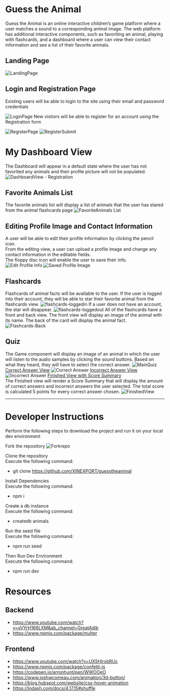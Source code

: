 # Guess the Animal
Guess the Animal is an online interactive children’s game platform where a user matches a sound to a corresponding animal image. The web platform has additional interactive components, such as favoriting an animal, playing with flashcards, and a dashboard where a user can view their contact information and see a list of their favorite animals.

## Landing Page
![LandingPage](https://github.com/XINEXPORT/guesstheanimal/assets/40744735/f2ff7cd8-6c8d-48e4-9536-e1dea523a420)

## Login and Registration Page
Existing users will be able to login to the site using their email and password credentials <br>

![LoginPage](https://github.com/XINEXPORT/guesstheanimal/assets/40744735/44eea723-c5d8-4342-945a-892e4117cc98)
New visitors will be able to register for an account using the Registration form

![RegisterPage](https://github.com/XINEXPORT/guesstheanimal/assets/40744735/aa713ec2-0c13-4daa-bfc6-8a18eca6ff3b)
![RegisterSubmit](https://github.com/XINEXPORT/guesstheanimal/assets/40744735/295b8e21-222a-4c48-ace3-bad02a4d9eb2)

# My Dashboard View
The Dashboard will appear in a default state where the user has not favorited any animals and their profile picture will not be populated.
![DashboardView - Registration](https://github.com/XINEXPORT/guesstheanimal/assets/40744735/f9101f00-5a58-4f24-9eb7-9cc55ac7bda2)

## Favorite Animals List
The favorite animals list will display a list of animals that the user has stared from the animal flashcards page
![FavoriteAnimals List](https://github.com/XINEXPORT/guesstheanimal/assets/40744735/0576e28c-df85-4b61-a301-8409d1b5c6ad)


## Editing Profile Image and Contact Information
A user will be able to edit their profile information by clicking the pencil icon. <br>
From the editing view, a user can upload a profile image and change any contact information in the editable fields. <br>
The floppy disc icon will enable the user to save their info. <br>
![Edit Profile Info](https://github.com/XINEXPORT/guesstheanimal/assets/40744735/6ce76dbb-d18d-49ba-a83a-68e7273da217)
![Saved Profile Image](https://github.com/XINEXPORT/guesstheanimal/assets/40744735/5a2457a9-943c-4ed2-9abd-b94505c53493)



## Flashcards
Flashcards of animal facts will be available to the user. If the user is logged into their account, they will be able to star their favorite animal from the flashcards view.
![flashcards-loggedin](https://github.com/XINEXPORT/guesstheanimal/assets/40744735/9620c0b7-9f5d-4e8d-a1e3-72da22d384fa)
If a user does not have an account, the star will disappear.
![flashcards-loggedout](https://github.com/XINEXPORT/guesstheanimal/assets/40744735/2c0e14cf-e6b6-41e0-a64d-537f20b5bd15)
All of the flashcards have a front and back view. The front view will display an image of the animal with its name. The back of the card will display the animal fact.
![Flashcards-Back](https://github.com/XINEXPORT/guesstheanimal/assets/40744735/2b5d983e-c888-4ec2-bea6-180e7b1cd3a3)

## Quiz
The Game component will display an image of an animal in which the user will listen to the audio samples by clicking the sound buttons. Based on what they heard, they will have to select the correct answer.
![MainQuiz](https://github.com/XINEXPORT/guesstheanimal/assets/40744735/acb13185-385b-4a6b-b6bc-25a357e84e3e)
<ins>Correct Answer View</ins>
![Correct Answer](https://github.com/XINEXPORT/guesstheanimal/assets/40744735/5b573219-08ca-4e81-b176-ed5440b2db40)
<ins>Incorrect Answer View</ins>
![Incorrect Answer](https://github.com/XINEXPORT/guesstheanimal/assets/40744735/f9e3e0d1-6bfa-4be4-90b0-a2fe8b419a74)
<ins>Finished View with Score Summary</ins><br>
The Finished view will render a Score Summary that will display the amount of correct answers and incorrect answers the user selected. The total score is calculated 5 points for every correct answer chosen.
![FinishedView](https://github.com/XINEXPORT/guesstheanimal/assets/40744735/e81a366e-9069-4b04-b267-648f8b782981)



---
# Developer Instructions
Perform the following steps to download the project and run it on your local dev environment


Fork the repository
![Forkrepo](https://github.com/XINEXPORT/guesstheanimal/assets/40744735/18bcbd1a-cd3f-44b4-a260-e9473bf60f35)

Clone the repository <br>
Execute the following command: <br>
- git clone https://github.com/XINEXPORT/guesstheanimal

Install Dependencies <br>
Execute the following command: 
- npm i <br>

Create a db instance <br>
Execute the following command:
- createdb animals <br>

Run the seed file <br>
Execute the following command:
- npm run seed <br>

Then Run Dev Environment <br>
Execute the following command:
- npm run dev



# Resources
## Backend
- https://www.youtube.com/watch?v=sVYrH166LXM&ab_channel=GreatAdib
- https://www.npmjs.com/package/multer
## Frontend
- https://www.youtube.com/watch?v=UX5HIrxbRUc
- https://www.npmjs.com/package/confetti-js
- https://codepen.io/arronhunt/pen/WWOOeO
- https://www.joshwcomeau.com/animation/3d-button/
- https://blog.hubspot.com/website/css-hover-animation
- https://lodash.com/docs/4.17.15#shuffle
